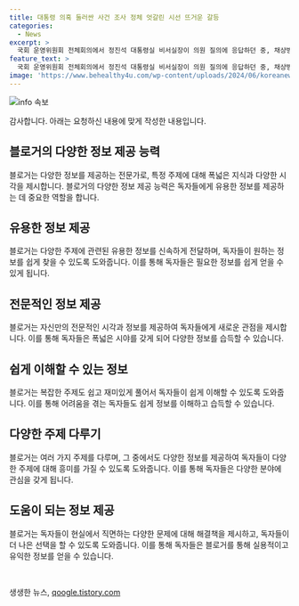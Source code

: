 ```yaml
---
title: 대통령 의혹 둘러싼 사건 조사 정체 엇갈린 시선 뜨거운 갈등
categories:
  - News
excerpt: >
  국회 운영위원회 전체회의에서 정진석 대통령실 비서실장이 의원 질의에 응답하던 중, 채상병 사건을 다룬 책과 김진표 전 국회의장 회고록이 눈에 띄게 놓여있는 가운데 진행되었다.
feature_text: >
  국회 운영위원회 전체회의에서 정진석 대통령실 비서실장이 의원 질의에 응답하던 중, 채상병 사건을 다룬 책과 김진표 전 국회의장 회고록이 눈에 띄게 놓여있는 가운데 진행되었다.
image: 'https://www.behealthy4u.com/wp-content/uploads/2024/06/koreanews.jpg'
---
```


<p><img src="https://www.behealthy4u.com/wp-content/uploads/2024/06/koreanews.jpg" alt="info 속보" /></p>

<p>감사합니다. 아래는 요청하신 내용에 맞게 작성한 내용입니다.</p>

<h2 data-ke-size="size26">블로거의 다양한 정보 제공 능력</h2>

<p data-ke-size="size16">블로거는 다양한 정보를 제공하는 전문가로, 특정 주제에 대해 폭넓은 지식과 다양한 시각을 제시합니다. 블로거의 다양한 정보 제공 능력은 독자들에게 유용한 정보를 제공하는 데 중요한 역할을 합니다.</p>

<h2 data-ke-size="size24">유용한 정보 제공</h2>

<p data-ke-size="size16">블로거는 다양한 주제에 관련된 유용한 정보를 신속하게 전달하며, 독자들이 원하는 정보를 쉽게 찾을 수 있도록 도와줍니다. 이를 통해 독자들은 필요한 정보를 쉽게 얻을 수 있게 됩니다.</p>

<h2 data-ke-size="size24">전문적인 정보 제공</h2>

<p data-ke-size="size16">블로거는 자신만의 전문적인 시각과 정보를 제공하여 독자들에게 새로운 관점을 제시합니다. 이를 통해 독자들은 폭넓은 시야를 갖게 되어 다양한 정보를 습득할 수 있습니다.</p>

<h2 data-ke-size="size24">쉽게 이해할 수 있는 정보</h2>

<p data-ke-size="size16">블로거는 복잡한 주제도 쉽고 재미있게 풀어서 독자들이 쉽게 이해할 수 있도록 도와줍니다. 이를 통해 어려움을 겪는 독자들도 쉽게 정보를 이해하고 습득할 수 있습니다.</p>

<h2 data-ke-size="size24">다양한 주제 다루기</h2>

<p data-ke-size="size16">블로거는 여러 가지 주제를 다루며, 그 중에서도 다양한 정보를 제공하여 독자들이 다양한 주제에 대해 흥미를 가질 수 있도록 도와줍니다. 이를 통해 독자들은 다양한 분야에 관심을 갖게 됩니다.</p>

<h2 data-ke-size="size24">도움이 되는 정보 제공</h2>

<p data-ke-size="size16">블로거는 독자들이 현실에서 직면하는 다양한 문제에 대해 해결책을 제시하고, 독자들이 더 나은 선택을 할 수 있도록 도와줍니다. 이를 통해 독자들은 블로거를 통해 실용적이고 유익한 정보를 얻을 수 있습니다.</p>

<p data-ke-size="size16">&nbsp;</p>
생생한 뉴스, <a href="https://qoogle.tistory.com" rel="dofollow">qoogle.tistory.com</a>


